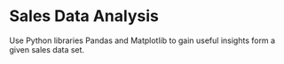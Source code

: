 # Sales Data Analysis
Use Python libraries Pandas and Matplotlib to gain useful insights form a given sales data set.
